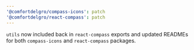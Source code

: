 ```yaml
---
'@comfortdelgro/compass-icons': patch
'@comfortdelgro/react-compass': patch
---
```


`utils` now included back in `react-compass` exports and updated READMEs for both `compass-icons` and `react-compass` packages.
